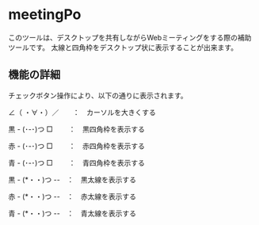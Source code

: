 # meetingPo

このツールは、デスクトップを共有しながらWebミーティングをする際の補助ツールです。
太線と四角枠をデスクトップ状に表示することが出来ます。

## 機能の詳細
チェックボタン操作により、以下の通りに表示されます。

∠（ ・∀・）／　　：　カーソルを大きくする

黒 - (･-･)つ □ 　　：　黒四角枠を表示する

赤 - (･-･)つ □ 　　：　赤四角枠を表示する

青 - (･-･)つ □ 　　：　青四角枠を表示する

黒 - (*・・)つ --　：　黒太線を表示する

赤 - (*・・)つ --　：　赤太線を表示する

青 - (*・・)つ --　：　青太線を表示する